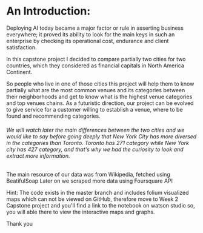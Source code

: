 # An Introduction:
Deploying AI today became a major factor or rule in asserting business everywhere; it proved its ability to look for the main keys in such an enterprise by checking its operational cost, endurance and client satisfaction. 


In this capstone project I decided to compare partially two cities for two countries, which they considered as financial capitals in North America Continent.

So people who live in one of those cities this project will help them to know partially what are the most common venues and its categories between their neighborhoods and get to know what is the highest venue categories and top venues chains. As a futuristic direction, our project can be evolved to give service for a customer willing to establish a venue, where to be found and recommending categories.

###### We will watch later the main differences between the two cities and we would like to say before going deeply that New York City has more diversed in the categories than Toronto. Toronto has 271 category while New York city has 427 category, and that's why we had the curiosity to look and extract more information.

The main resource of our data was from Wikipedia, fetched using BeatifulSoap
Later on we scraped more data using Foursquare API

Hint: The code exists in the master branch and includes folium visualized maps which can not be viewed on GitHub, therefore move to Week 2 Capstone project and you'll find a link to the notebook on watson studio so, you will able there to view the interactive maps and graphs.

Thank you
